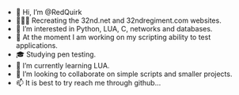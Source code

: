 - 👋 Hi, I’m @RedQuirk
- 💂🏻‍♂️ Recreating the 32nd.net and 32ndregiment.com websites.
- 👀 I’m interested in Python, LUA, C, networks and databases.
- 🔨 At the moment I am working on my scripting ability to test applications.
- 🎓 Studying pen testing.
- 🌱 I’m currently learning LUA.
- 💞️ I’m looking to collaborate on simple scripts and smaller projects.
- 📫 It is best to try reach me through github...
<!---
RedQuirk/RedQuirk is a ✨ special ✨ repository because its `README.md` (this file) appears on your GitHub profile.
You can click the Preview link to take a look at your changes.
--->


